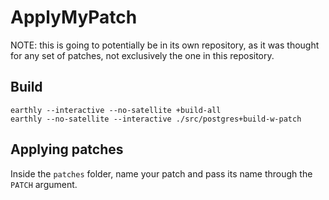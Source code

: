 # ApplyMyPatch

NOTE: this is going to potentially be in its own repository,
as it was thought for any set of patches, not exclusively the
one in this repository.



## Build

```earthly
earthly --interactive --no-satellite +build-all
earthly --no-satellite --interactive ./src/postgres+build-w-patch
```


## Applying patches

Inside the `patches` folder, name your patch and pass its name through the `PATCH` 
argument.


